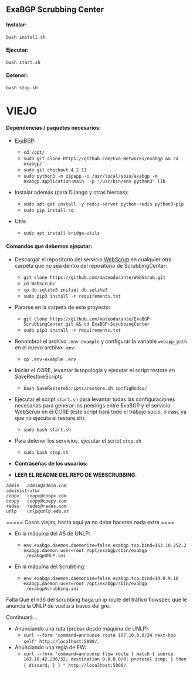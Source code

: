 ## ExaBGP Scrubbing Center

#### Instalar:

`bash install.sh`

#### Ejecutar:

`bash start.sh`

#### Detener:

`bash stop.sh`

# VIEJO
#### Dependencias / paquetes necesarios:

* [ExaBGP](https://github.com/Exa-Networks/exabgp):
  * `cd /opt/`
  * `sudo git clone https://github.com/Exa-Networks/exabgp && cd exabgp/`
  * `sudo git checkout 4.2.11`
  * `sudo python3 -m zipapp -o /usr/local/sbin/exabgp -m exabgp.application:main  -p "/usr/bin/env python3" lib`

* Instalar además (para DJango y otras hierbas):
  * `sudo apt-get install -y redis-server python-redis python3-pip`
  * `sudo pip install rq`

* Utils:
  * `sudo apt install bridge-utils`

#### Comandos que debemos ejecutar:

* Descargar el repositorio del servicio [WebScrub](https://github.com/mateodurante/WebScrub.git) en cualquier otra carpeta que no sea dentro del repositorio de ScrubbingCenter:
  * `git clone https://github.com/mateodurante/WebScrub.git`
  * `cd WebScrub/`
  * `cp db.sqlite3.initial db.sqlite3`
  * `sudo pip3 install -r requirements.txt`

* Pararse en la carpeta de este proyecto:
  * `git clone https://github.com/mateodurante/ExaBGP-ScrubbingCenter.git && cd ExaBGP-ScrubbingCenter`
  * `sudo pip3 install -r requirements.txt`

* Renombrar el archivo `.env-example` y configurar la variable `webapp_path` en el nuevo archivo `.env`:
  * `cp .env-example .env`

* Iniciar el CORE, levantar la topología y ejecutar el script restore en SaveRestoreScripts
  * `bash SaveRestoreScripts/restore.sh configNodos/`

* Ejecutar el script `start.sh` para levantar todas las configuraciones necesarias para generar los peerings entre ExaBGP y el servicio WebScrub en el CORE (este script hará todo el trabajo sucio, o casi, ya que no ejecuta el restore.sh):
  * `sudo bash start.sh`

* Para detener los servicios, ejecutar el script `stop.sh`
  * `sudo bash stop.sh`

* **Contraseñas de los usuarios:**
 * **LEER EL README DEL REPO DE WEBSCRUBBING**.

```
admin	admin@admin.com
administrator	 	
coopx	coopx@coopx.com
coopy	coopy@coopy.com
redes	redes@redes.com
unlp	unlp@unlp.edu.ar
```


===== Cosas viejas, hasta aquí ya no debe hacerse nada extra ====

* En la máquina del AS de UNLP:
  * `env exabgp.daemon.daemonize=false exabgp.tcp.bind=163.10.252.2 exabgp.daemon.user=root /opt/exabgp/sbin/exabgp ./exabgpUNLP.ini`

* En la máquina del Scrubbing:
  * `env exabgp.daemon.daemonize=false exabgp.tcp.bind=10.0.9.10 exabgp.daemon.user=root /opt/exabgp/sbin/exabgp ./exabgpScrubbing.ini`


Falta
Que el n36 del scrubbing haga un ip route del tráfico flowspec que le anuncia la UNLP de vuelta a traves del gre.

Continuará...

* Anunciando una ruta (probar desde máquina de UNLP):
  * `curl --form "command=announce route 107.10.0.0/24 next-hop self" http://localhost:5000/`.
* Anunciando una regla de FW:
  * `curl --form "command=announce flow route { match { source 163.10.42.236/32; destination 0.0.0.0/0; protocol icmp; } then { discard; } } " http://localhost:5000/`.
